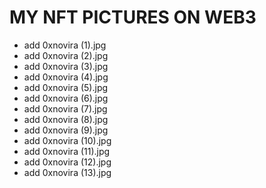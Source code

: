 # MY NFT PICTURES ON WEB3
- add 0xnovira (1).jpg
- add 0xnovira (2).jpg
- add 0xnovira (3).jpg
- add 0xnovira (4).jpg
- add 0xnovira (5).jpg
- add 0xnovira (6).jpg
- add 0xnovira (7).jpg
- add 0xnovira (8).jpg
- add 0xnovira (9).jpg
- add 0xnovira (10).jpg
- add 0xnovira (11).jpg
- add 0xnovira (12).jpg
- add 0xnovira (13).jpg
